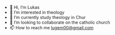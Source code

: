 - 👋 Hi, I’m Lukas
- 👀 I’m interested in theology
- 🌱 I’m currently study theology in Chur
- 💞️ I’m looking to collaborate on the catholic church
- 📫 How to reach me lugem00@gmail.com

<!---
lugem95/lugem95 is a ✨ special ✨ repository because its `README.md` (this file) appears on your GitHub profile.
You can click the Preview link to take a look at your changes.
--->
